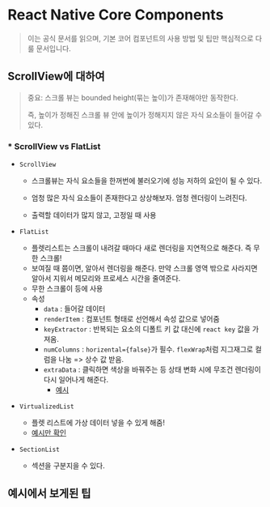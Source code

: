 # React Native Core Components

> 이는 공식 문서를 읽으며, 기본 코어 컴포넌트의 사용 방법 및 팁만 핵심적으로 다룰 문서입니다.



## ScrollView에 대하여

> 중요: 스크롤 뷰는 bounded height(묶는 높이)가 존재해야만 동작한다.
>
> 즉, 높이가 정해진 스크롤 뷰 안에 높이가 정해지지 않은 자식 요소들이 들어갈 수 있다.





### * ScrollView vs FlatList

- `ScrollView`

  - 스크롤뷰는 자식 요소들을 한꺼번에 불러오기에 성능 저하의 요인이 될 수 있다.

  - 엄청 많은 자식 요소들이 존재한다고 상상해보자. 엄청 렌더링이 느려진다.
  - 출력할 데이터가 많지 않고, 고정일 때 사용

- `FlatList`
  - 플렛리스트는 스크롤이 내려갈 때마다 새로 렌더링을 지연적으로 해준다. 즉 무한 스크롤!
  - 보여질 때 쯤이면, 알아서 렌더링을 해준다. 만약 스크롤 영역 밖으로 사라지면 알아서 지워서 메모리와 프로세스 시간을 줄여준다.
  - 무한 스크롤이 등에 사용
  - 속성
    - `data` : 들어갈 데이터
    - `renderItem` : 컴포넌트 형태로 선언해서 속성 값으로 넣어줌
    - `keyExtractor` : 반복되는 요소의 디폴트 키 값 대신에 `react key` 값을 가져옴.
    - `numColumns` : `horizental={false}`가 필수. `flexWrap`처럼 지그재그로 컬럼을 나눔 => 상수 값 받음.
    - `extraData` : 클릭하면 색상을 바꿔주는 등 상태 변화 시에 무조건 렌더링이 다시 일어나게 해준다.
      - [예시](https://reactnative.dev/docs/flatlist)
- `VirtualizedList` 
  - 플렛 리스트에 가상 데이터 넣을 수 있게 해줌!
  - [예시만 확인](https://reactnative.dev/docs/virtualizedlist)
- `SectionList`
  - 섹션을 구분지을 수 있다.



## 예시에서 보게된 팁

